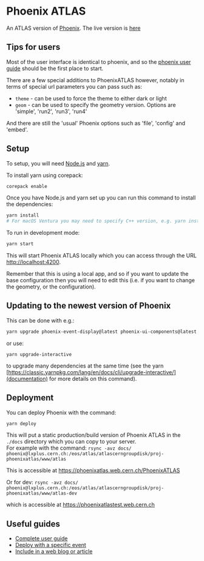 # Phoenix ATLAS

An ATLAS version of [Phoenix](https://github.com/hsf/phoenix). The live version is [here](https://phoenixatlas.web.cern.ch/PhoenixATLAS/)

## Tips for users
Most of the user interface is identical to phoenix, and so the [phoenix user guide](https://github.com/HSF/phoenix/blob/master/guides/users.md) should be the first place to start.

There are a few special additions to PhoenixATLAS however, notably in terms of special url parameters you can pass such as:
* `theme` - can be used to force the theme to either dark or light
* `geom` - can be used to specify the geometry version. Options are 'simple', 'run2', 'run3', 'run4'  

And there are still the 'usual' Phoenix options such as 'file', 'config' and 'embed'.

## Setup

To setup, you will need [Node.js](https://nodejs.org/en/download/) and [yarn](https://yarnpkg.com/).

To install yarn using corepack:

```sh
corepack enable
```

Once you have Node.js and yarn set up you can run this command to install the dependencies:

```sh
yarn install
# For macOS Ventura you may need to specify C++ version, e.g. yarn install -std=c++17

```

To run in development mode:

```sh
yarn start
```

This will start Phoenix ATLAS locally which you can access through the URL [http://localhost:4200](http://localhost:4200).

Remember that this is using a local app, and so if you want to update the base configuration then you will need to edit this (i.e. if you want to change the geometry, or the configuration).

## Updating to the newest version of Phoenix
This can be done with e.g.: 
```sh
yarn upgrade phoenix-event-display@latest phoenix-ui-components@latest
```
or use:
```
yarn upgrade-interactive
```
to upgrade many dependencies at the same time (see the yarn [https://classic.yarnpkg.com/lang/en/docs/cli/upgrade-interactive/](documentation) for more details on this command).

## Deployment

You can deploy Phoenix with the command:

```sh
yarn deploy
```

This will put a static production/build version of Phoenix ATLAS in the `./docs` directory which you can copy to your server.\
For example with the command: `rsync -avz docs/ phoenix@lxplus.cern.ch:/eos/atlas/atlascerngroupdisk/proj-phoenixatlas/www/atlas`

This is accessible at https://phoenixatlas.web.cern.ch/PhoenixATLAS

Or for dev:
`rsync -avz docs/ phoenix@lxplus.cern.ch:/eos/atlas/atlascerngroupdisk/proj-phoenixatlas/www/atlas-dev`

which is accessible at https://phoenixatlastest.web.cern.ch

## Useful guides

* [Complete user guide](https://github.com/HSF/phoenix/blob/master/guides/users.md)
* [Deploy with a specific event](./guides/deploy-specific-event.md)
* [Include in a web blog or article](./guides/phoenix-iframe.md)
